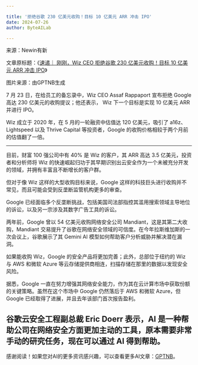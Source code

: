 ```yaml
---

title: '拒绝谷歌 230 亿美元收购！目标 10 亿美元 ARR 冲击 IPO'
date: 2024-07-26
author: ByteAILab

---
```


来源：Newin有新

文章原标题：《[速递｜ 刚刚，Wiz CEO 拒绝谷歌 230 亿美元收购！目标 10 亿美元 ARR 冲击 IPO](https://mp.weixin.qq.com/s/m0UPCBuBb0ipAvJIz_ymjw)》

图片来源：由GPTNB生成

7 月 23 日，在给员工的备忘录中，Wiz CEO Assaf Rappaport 宣布拒绝 Google 高达 230 亿美元的收购提议；他还表示， Wiz 下一个目标是实现 10 亿美元 ARR 并进行 IPO。

Wiz 成立于 2020 年，在 5 月的一轮融资中估值达 120 亿美元，吸引了 a16z、Lightspeed  以及 Thrive Capital 等投资者，Google 的收购价格相较于两个月前的估值翻了一倍。

---


目前，财富 100 强公司中有 40% 是 Wiz 的客户，其 ARR 高达 3.5 亿美元，投资者和分析师将 Wiz 的快速崛起归功于其早期识别出云安全作为一个未被充分开发的领域，并拥有丰富且不断增长的客户群。

但对于像 Wiz 这样的大型收购目标来说，Google 这样的科技巨头进行收购并不常见，而且可能会受到反垄断监管机构更多的审查。

Google 已经面临多个反垄断挑战，包括美国司法部指控其滥用搜索领域主导地位的诉讼，以及另一宗涉及其数字广告工具的诉讼。

两年前，Google 曾以 54 亿美元收购网络安全公司 Mandiant，这是其第二大收购，Mandiant 交易提升了谷歌在网络安全领域的可信度。在今年拉斯维加斯的一次会议上，谷歌展示了其 Gemini AI 模型如何帮助客户分析威胁并解决潜在漏洞。

如果能收购 Wiz，Google 的安全产品将更加完善；此外，总部位于纽约的 Wiz 与 AWS 和微软 Azure 等云存储提供商相连，扫描存储在那里的数据以发现安全风险。

据悉，Google 一直在努力增强其网络安全能力，作为其在云计算市场中获取份额的关键策略。虽然在这个市场中 Google 仍然落后于 AWS 和微软 Azure，但 Google 已经取得了进展，并且去年该部门首次报告盈利。

谷歌云安全工程副总裁 Eric Doerr 表示，AI 是一种帮助公司在网络安全方面更加主动的工具，原本需要非常手动的研究任务，现在可以通过 AI 得到帮助。
---
感谢阅读！如果您对AI的更多资讯感兴趣，可以查看更多AI文章：[GPTNB](https://gptnb.com)。